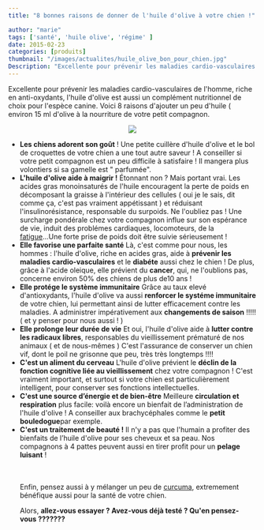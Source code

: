 ```yaml
---
title: "8 bonnes raisons de donner de l'huile d'olive à votre chien !"

author: "marie"
tags: ['santé', 'huile olive', 'régime' ]
date: 2015-02-23
categories: [produits]
thumbnail: "/images/actualites/huile_olive_bon_pour_chien.jpg"
Description: "Excellente pour prévenir les maladies cardio-vasculaires de l'homme, l'huile d'olive est aussi un complément nutritionnel de choix pour l'espèce canine. Voici 8 raisons d'ajouter un peu d'huile d'olive à la nourriture de votre petit compagnon."
---
```


Excellente pour prévenir les maladies cardio-vasculaires de l'homme, riche en anti-oxydants, l'huile d'olive est aussi un complément nutritionnel de choix pour l'espèce canine. Voici 8 raisons d'ajouter un peu d'huile ( environ 15 ml d'olive à la nourriture de votre petit compagnon.

<p align="center"><img src="/images/actualites/huile_olive_bon_pour_chien.jpg"></p>

<ul>
<li> <b>Les chiens adorent son goût</b> !
Une petite cuillère d'huile d'olive et le bol de croquettes de votre chien a une tout autre saveur ! A conseiller si votre petit compagnon est un peu difficile à satisfaire ! Il mangera plus volontiers si sa gamelle est " parfumée".</li>
<li><b>L'huile d'olive aide à maigrir !</b>
Étonnant non ? Mais portant vrai. Les acides gras monoinsaturés de l'huile encouragent la perte de poids en décomposant la graisse à l'intérieur des cellules ( oui je le sais, dit comme ça, c'est pas vraiment appétissant ) et réduisant l'insulinorésistance, responsable du surpoids. Ne l'oubliez pas ! Une surcharge pondérale chez votre compagnon influe sur son espérance de vie, induit des problémes cardiaques, locomoteurs, de la <a href ="http://www.chien-calme.com/actualites/fatigue-chien/">fatigue</a>...Une forte prise de poids doit être suivie sérieusement !
</li>
<li> <b>Elle favorise une parfaite santé</b>
Là, c'est comme pour nous, les hommes : l'huile d'olive, riche en acides gras, aide à <b>prévenir les maladies cardio-vasculaires</b> et le <b>diabéte</b> aussi chez le chien ! De plus, grâce à l'acide oleique, elle prévient du <b>cancer</b>, qui, ne l'oublions pas,  concerne environ 50% des chiens de plus de10 ans !</li>
<li><b>Elle protége le système immunitaire</b>
Grâce au taux elevé d'antioxydants, l'huile d'olive va aussi <b>renforcer le systéme immunitaire</b> de votre chien, lui permettant ainsi de lutter efficacement contre les maladies. A administrer impérativement aux <b>changements de saison</b> !!!!! ( et y penser pour nous aussi ! )</li>
<li><b>Elle prolonge leur durée de vie</b>
Et oui, l'huile d'olive aide à <b>lutter contre les radicaux libres</b>, responsables du vieillissement prématuré de nos animaux ( et de nous-mêmes ) C'est l'assurance de conserver un chien vif, dont le poil ne grisonne que peu, très très longtemps !!!!
</li>
<li><b>C'est un aliment du cerveau</b>
L'huile d'olive prévient le <b>déclin de la fonction cognitive liée au vieillissement</b> chez votre compagnon ! C'est vraiment important, et surtout si votre chien est particulièrement intelligent, pour conserver ses fonctions intellectuelles.</li>
<li><b>C'est une source d’énergie et de bien-être</b>
Meilleure <b>circulation et respiration</b> plus facile: voilà encore un bienfait de l’administration de l'huile d'olive ! A conseiller aux brachycéphales comme le <b> petit bouledogue</b>par exemple.</li>
<li><b>C'est un traitement de beauté !</b>
Il n'y a pas que l'humain a profiter des bienfaits de l’huile d'olive pour ses cheveux et sa peau. Nos compagnons à 4 pattes peuvent aussi en tirer profit pour un <b>pelage luisant</b> !



<br><br>Enfin, pensez aussi à y mélanger un peu de <a href="http://solutionscanines-blog.com/wordpress/tag/bienfaits/" target="_blank">curcuma</a>, extremement bénéfique aussi pour la santé de votre chien.

Alors, <b>allez-vous essayer ? Avez-vous déjà testé ? Qu'en pensez-vous ???????</b></li></ul>